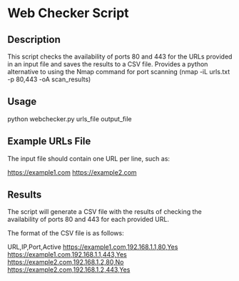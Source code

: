 # Web Checker Script

## Description
This script checks the availability of ports 80 and 443 for the URLs provided in an input file and saves the results to a CSV file.
Provides a python alternative to using the Nmap command for port scanning (nmap -iL urls.txt -p 80,443 -oA scan_results)

## Usage 
python webchecker.py urls_file output_file

## Example URLs File
The input file should contain one URL per line, such as:

https://example1.com
https://example2.com

## Results
The script will generate a CSV file with the results of checking the availability of ports 80 and 443 for each provided URL.

The format of the CSV file is as follows:

URL,IP,Port,Active
https://example1.com,192.168.1.1,80,Yes
https://example1.com,192.168.1.1,443,Yes
https://example2.com,192.168.1.2,80,No
https://example2.com,192.168.1.2,443,Yes
